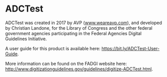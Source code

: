 # ADCTest

ADCTest was created in 2017 by AVP (www.weareavp.com), and developed by Christian Landone, for the Library of Congress and the other federal government agencies participating in the Federal Agencies Digital Guidelines Initiative.

A user guide for this product is available here: https://bit.ly/ADCTest-User-Guide.

More information can be found on the FADGI website here: http://www.digitizationguidelines.gov/guidelines/digitize-ADCTest.html.
